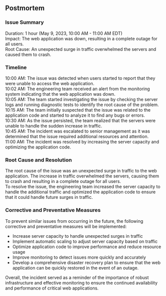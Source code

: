 ## Postmortem

### Issue Summary
Duration: 1 hour (May 9, 2023, 10:00 AM - 11:00 AM EDT)  
Impact: The web application was down, resulting in a complete outage for all users.  
Root Cause: An unexpected surge in traffic overwhelmed the servers and caused them to crash.

### Timeline
10:00 AM: The issue was detected when users started to report that they were unable to access the web application.  
10:02 AM: The engineering team received an alert from the monitoring system indicating that the web application was down.  
10:05 AM: The team started investigating the issue by checking the server logs and running diagnostic tests to identify the root cause of the problem.  
10:15 AM: The team initially suspected that the issue was related to the application code and started to analyze it to find any bugs or errors.  
10:30 AM: As the issue persisted, the team realized that the servers were unable to handle the sudden increase in traffic.  
10:45 AM: The incident was escalated to senior management as it was determined that the issue required additional resources and attention.  
11:00 AM: The incident was resolved by increasing the server capacity and optimizing the application code.

### Root Cause and Resolution
The root cause of the issue was an unexpected surge in traffic to the web application. The increase in traffic overwhelmed the servers, causing them to crash and resulting in a complete outage for all users.  
To resolve the issue, the engineering team increased the server capacity to handle the additional traffic and optimized the application code to ensure that it could handle future surges in traffic.

### Corrective and Preventative Measures
To prevent similar issues from occurring in the future, the following corrective and preventative measures will be implemented:
- Increase server capacity to handle unexpected surges in traffic
- Implement automatic scaling to adjust server capacity based on traffic
- Optimize application code to improve performance and reduce resource usage
- Improve monitoring to detect issues more quickly and accurately
- Develop a comprehensive disaster recovery plan to ensure that the web application can be quickly restored in the event of an outage.  

Overall, the incident served as a reminder of the importance of robust infrastructure and effective monitoring to ensure the continued availability and performance of critical web applications.